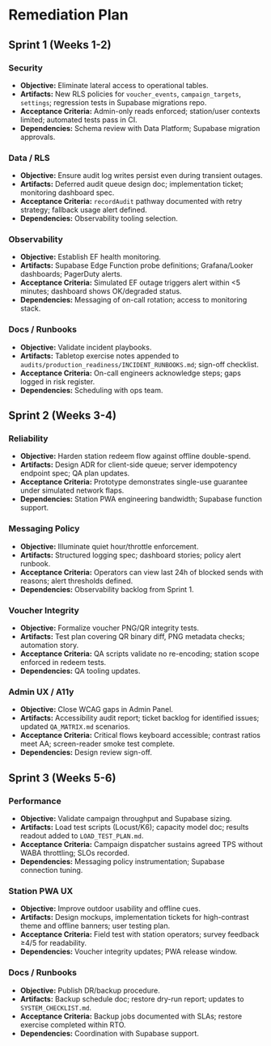 # Remediation Plan

## Sprint 1 (Weeks 1-2)

### Security

- **Objective:** Eliminate lateral access to operational tables.
- **Artifacts:** New RLS policies for `voucher_events`, `campaign_targets`,
  `settings`; regression tests in Supabase migrations repo.
- **Acceptance Criteria:** Admin-only reads enforced; station/user contexts
  limited; automated tests pass in CI.
- **Dependencies:** Schema review with Data Platform; Supabase migration
  approvals.

### Data / RLS

- **Objective:** Ensure audit log writes persist even during transient outages.
- **Artifacts:** Deferred audit queue design doc; implementation ticket;
  monitoring dashboard spec.
- **Acceptance Criteria:** `recordAudit` pathway documented with retry strategy;
  fallback usage alert defined.
- **Dependencies:** Observability tooling selection.

### Observability

- **Objective:** Establish EF health monitoring.
- **Artifacts:** Supabase Edge Function probe definitions; Grafana/Looker
  dashboards; PagerDuty alerts.
- **Acceptance Criteria:** Simulated EF outage triggers alert within <5 minutes;
  dashboard shows OK/degraded status.
- **Dependencies:** Messaging of on-call rotation; access to monitoring stack.

### Docs / Runbooks

- **Objective:** Validate incident playbooks.
- **Artifacts:** Tabletop exercise notes appended to
  `audits/production_readiness/INCIDENT_RUNBOOKS.md`; sign-off checklist.
- **Acceptance Criteria:** On-call engineers acknowledge steps; gaps logged in
  risk register.
- **Dependencies:** Scheduling with ops team.

## Sprint 2 (Weeks 3-4)

### Reliability

- **Objective:** Harden station redeem flow against offline double-spend.
- **Artifacts:** Design ADR for client-side queue; server idempotency endpoint
  spec; QA plan updates.
- **Acceptance Criteria:** Prototype demonstrates single-use guarantee under
  simulated network flaps.
- **Dependencies:** Station PWA engineering bandwidth; Supabase function
  support.

### Messaging Policy

- **Objective:** Illuminate quiet hour/throttle enforcement.
- **Artifacts:** Structured logging spec; dashboard stories; policy alert
  runbook.
- **Acceptance Criteria:** Operators can view last 24h of blocked sends with
  reasons; alert thresholds defined.
- **Dependencies:** Observability backlog from Sprint 1.

### Voucher Integrity

- **Objective:** Formalize voucher PNG/QR integrity tests.
- **Artifacts:** Test plan covering QR binary diff, PNG metadata checks;
  automation story.
- **Acceptance Criteria:** QA scripts validate no re-encoding; station scope
  enforced in redeem tests.
- **Dependencies:** QA tooling updates.

### Admin UX / A11y

- **Objective:** Close WCAG gaps in Admin Panel.
- **Artifacts:** Accessibility audit report; ticket backlog for identified
  issues; updated `QA_MATRIX.md` scenarios.
- **Acceptance Criteria:** Critical flows keyboard accessible; contrast ratios
  meet AA; screen-reader smoke test complete.
- **Dependencies:** Design review sign-off.

## Sprint 3 (Weeks 5-6)

### Performance

- **Objective:** Validate campaign throughput and Supabase sizing.
- **Artifacts:** Load test scripts (Locust/K6); capacity model doc; results
  readout added to `LOAD_TEST_PLAN.md`.
- **Acceptance Criteria:** Campaign dispatcher sustains agreed TPS without WABA
  throttling; SLOs recorded.
- **Dependencies:** Messaging policy instrumentation; Supabase connection
  tuning.

### Station PWA UX

- **Objective:** Improve outdoor usability and offline cues.
- **Artifacts:** Design mockups, implementation tickets for high-contrast theme
  and offline banners; user testing plan.
- **Acceptance Criteria:** Field test with station operators; survey feedback
  ≥4/5 for readability.
- **Dependencies:** Voucher integrity updates; PWA release window.

### Docs / Runbooks

- **Objective:** Publish DR/backup procedure.
- **Artifacts:** Backup schedule doc; restore dry-run report; updates to
  `SYSTEM_CHECKLIST.md`.
- **Acceptance Criteria:** Backup jobs documented with SLAs; restore exercise
  completed within RTO.
- **Dependencies:** Coordination with Supabase support.
